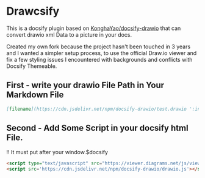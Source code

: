 # Drawcsify

This is a docsify plugin based on [KonghaYao/docsify-drawio](https://github.com/KonghaYao/docsify-drawio) that can convert drawio xml Data to a picture in your docs.

Created my own fork because the project hasn't been touched in 3 years and I wanted a simpler setup process, to use the official Draw.io viewer and fix a few styling issues I encountered with backgrounds and conflicts with Docsify Themeable.

## First - write your drawio File Path in Your Markdown File

```md
[filename](https://cdn.jsdelivr.net/npm/docsify-drawio/test.drawio ':include :type=code')
```

## Second - Add Some Script in your docsify html File.

!! It must put after your window.$docsify 

```html
<script type="text/javascript" src="https://viewer.diagrams.net/js/viewer-static.min.js"></script>
<script src='https://cdn.jsdelivr.net/npm/docsify-drawio/drawio.js'></script>
```
